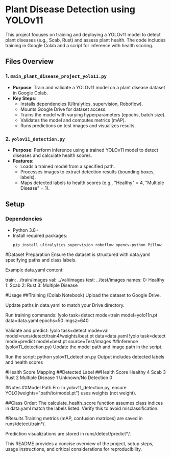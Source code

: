 # Plant Disease Detection using YOLOv11

This project focuses on training and deploying a YOLOv11 model to detect plant diseases (e.g., Scab, Rust) and assess plant health. The code includes training in Google Colab and a script for inference with health scoring.

## Files Overview

### 1. `main_plant_disease_project_yolo11.py`
- **Purpose**: Train and validate a YOLOv11 model on a plant disease dataset in Google Colab.
- **Key Steps**:
  - Installs dependencies (Ultralytics, supervision, Roboflow).
  - Mounts Google Drive for dataset access.
  - Trains the model with varying hyperparameters (epochs, batch size).
  - Validates the model and computes metrics (mAP).
  - Runs predictions on test images and visualizes results.

### 2. `yolov11_detection.py`
- **Purpose**: Perform inference using a trained YOLOv11 model to detect diseases and calculate health scores.
- **Features**:
  - Loads a trained model from a specified path.
  - Processes images to extract detection results (bounding boxes, labels).
  - Maps detected labels to health scores (e.g., "Healthy" = 4, "Multiple Disease" = 1).

## Setup

### Dependencies
- Python 3.8+
- Install required packages:
  ```bash
  pip install ultralytics supervision roboflow opencv-python Pillow

#Dataset Preparation
Ensure the dataset is structured with data.yaml specifying paths and class labels.

Example data.yaml content:

train: ../train/images
val: ../val/images
test: ../test/images
names:
  0: Healthy
  1: Scab
  2: Rust
  3: Multiple Disease

#Usage
##Training (Colab Notebook)
Upload the dataset to Google Drive.

Update paths in data.yaml to match your Drive directory.

Run training commands:
!yolo task=detect mode=train model=yolo11n.pt data=data.yaml epochs=50 imgsz=640

Validate and predict:
!yolo task=detect mode=val model=runs/detect/train4/weights/best.pt data=data.yaml
!yolo task=detect mode=predict model=best.pt source=Test/images
##Inference (yolov11_detection.py)
Update the model path and image path in the script.

Run the script:
python yolov11_detection.py
Output includes detected labels and health scores

#Health Score Mapping
##Detected Label	##Health Score
Healthy	                4
Scab	                  3
Rust	                  2
Multiple Disease	      1
Unknown/No Detection	  0

#Notes
##Model Path Fix: In yolov11_detection.py, ensure YOLO(weights="path/to/model.pt") uses weights (not weight).

##Class Order: The calculate_health_score function assumes class indices in data.yaml match the labels listed. Verify this to avoid misclassification.

#Results
Training metrics (mAP, confusion matrices) are saved in runs/detect/train*/.

Prediction visualizations are stored in runs/detect/predict*/.

This README provides a concise overview of the project, setup steps, usage instructions, and critical considerations for reproducibility.
